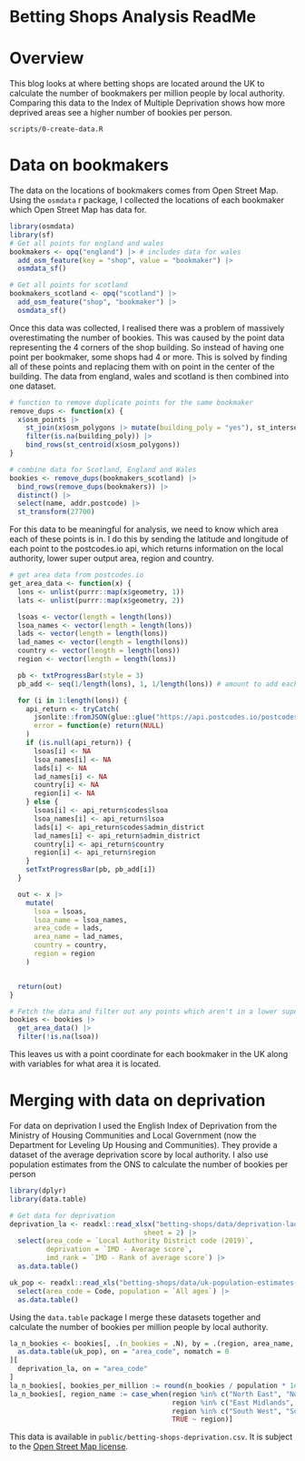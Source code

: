 Betting Shops Analysis ReadMe
================

# Overview

This blog looks at where betting shops are located around the UK to
calculate the number of bookmakers per million people by local
authority. Comparing this data to the Index of Multiple Deprivation
shows how more deprived areas see a higher number of bookies per person.

`scripts/0-create-data.R`

# Data on bookmakers

The data on the locations of bookmakers comes from Open Street Map.
Using the `osmdata` r package, I collected the locations of each
bookmaker which Open Street Map has data for.

``` r
library(osmdata)
library(sf)
# Get all points for england and wales
bookmakers <- opq("england") |> # includes data for wales
  add_osm_feature(key = "shop", value = "bookmaker") |>
  osmdata_sf()

# Get all points for scotland
bookmakers_scotland <- opq("scotland") |>
  add_osm_feature("shop", "bookmaker") |>
  osmdata_sf()
```

Once this data was collected, I realised there was a problem of
massively overestimating the number of bookies. This was caused by the
point data representing the 4 corners of the shop building. So instead
of having one point per bookmaker, some shops had 4 or more. This is
solved by finding all of these points and replacing them with on point
in the center of the building. The data from england, wales and scotland
is then combined into one dataset.

``` r
# function to remove duplicate points for the same bookmaker
remove_dups <- function(x) {
  x$osm_points |>
    st_join(x$osm_polygons |> mutate(building_poly = "yes"), st_intersects) |>
    filter(is.na(building_poly)) |>
    bind_rows(st_centroid(x$osm_polygons))
}

# combine data for Scotland, England and Wales
bookies <- remove_dups(bookmakers_scotland) |>
  bind_rows(remove_dups(bookmakers)) |>
  distinct() |>
  select(name, addr.postcode) |>
  st_transform(27700)
```

For this data to be meaningful for analysis, we need to know which area
each of these points is in. I do this by sending the latitude and
longitude of each point to the postcodes.io api, which returns
information on the local authority, lower super output area, region and
country.

``` r
# get area data from postcodes.io
get_area_data <- function(x) {
  lons <- unlist(purrr::map(x$geometry, 1))
  lats <- unlist(purrr::map(x$geometry, 2))

  lsoas <- vector(length = length(lons))
  lsoa_names <- vector(length = length(lons))
  lads <- vector(length = length(lons))
  lad_names <- vector(length = length(lons))
  country <- vector(length = length(lons))
  region <- vector(length = length(lons))

  pb <- txtProgressBar(style = 3)
  pb_add <- seq(1/length(lons), 1, 1/length(lons)) # amount to add each loop

  for (i in 1:length(lons)) {
    api_return <- tryCatch(
      jsonlite::fromJSON(glue::glue("https://api.postcodes.io/postcodes?lon={lons[i]}&lat={lats[i]}&limit=1"))$result,
      error = function(e) return(NULL)
    )
    if (is.null(api_return)) {
      lsoas[i] <- NA
      lsoa_names[i] <- NA
      lads[i] <- NA
      lad_names[i] <- NA
      country[i] <- NA
      region[i] <- NA
    } else {
      lsoas[i] <- api_return$codes$lsoa
      lsoa_names[i] <- api_return$lsoa
      lads[i] <- api_return$codes$admin_district
      lad_names[i] <- api_return$admin_district
      country[i] <- api_return$country
      region[i] <- api_return$region
    }
    setTxtProgressBar(pb, pb_add[i])
  }

  out <- x |>
    mutate(
      lsoa = lsoas,
      lsoa_name = lsoa_names,
      area_code = lads,
      area_name = lad_names,
      country = country,
      region = region
    )


  return(out)
}

# Fetch the data and filter out any points which aren't in a lower super output area
bookies <- bookies |>
  get_area_data() |>
  filter(!is.na(lsoa))
```

This leaves us with a point coordinate for each bookmaker in the UK
along with variables for what area it is located.

# Merging with data on deprivation

For data on deprivation I used the English Index of Deprivation from the
Ministry of Housing Communities and Local Government (now the Department
for Leveling Up Housing and Communities). They provide a dataset of the
average deprivation score by local authority. I also use population
estimates from the ONS to calculate the number of bookies per person

``` r
library(dplyr)
library(data.table)

# Get data for deprivation
deprivation_la <- readxl::read_xlsx("betting-shops/data/deprivation-lad.xlsx",
                                 sheet = 2) |>
  select(area_code = `Local Authority District code (2019)`,
         deprivation = `IMD - Average score`,
         imd_rank = `IMD - Rank of average score`) |>
  as.data.table()

uk_pop <- readxl::read_xls("betting-shops/data/uk-population-estimates-mid-2020.xls", sheet = 7, range = "A8:D426") |>
  select(area_code = Code, population = `All ages`) |>
  as.data.table()
```

Using the `data.table` package I merge these datasets together and
calculate the number of bookies per million people by local authority.

``` r
la_n_bookies <- bookies[, .(n_bookies = .N), by = .(region, area_name, area_code)][
  as.data.table(uk_pop), on = "area_code", nomatch = 0
][
  deprivation_la, on = "area_code"
]
la_n_bookies[, bookies_per_million := round(n_bookies / population * 1e6, 3)]
la_n_bookies[, region_name := case_when(region %in% c("North East", "North West", "Yorkshire and The Humber") ~ "North",
                                        region %in% c("East Midlands", "West Midlands", "East of England") ~ "Midlands and East",
                                        region %in% c("South West", "South East") ~ "South",
                                        TRUE ~ region)]
```

This data is available in `public/betting-shops-deprivation.csv`. It is
subject to the [Open Street Map
license](https://www.openstreetmap.org/copyright).
